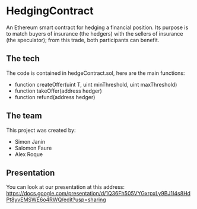 # HedgingContract

An Ethereum smart contract for hedging a financial position.
Its purpose is to match buyers of insurance (the hedgers) with the sellers of insurance (the speculator); from this trade, both participants can benefit.

## The tech

The code is contained in hedgeContract.sol, here are the main functions:

* function createOffer(uint T, uint minThreshold, uint maxThreshold)
* function takeOffer(address hedger)
* function refund(address hedger)

## The team

This project was created by:

* Simon Janin
* Salomon Faure
* Alex Roque

## Presentation

You can look at our presentation at this address: https://docs.google.com/presentation/d/1Q36Fh505VYGxrpxLy9BJ1I4s8HdPt8yvEMSWE6o4RWQ/edit?usp=sharing

